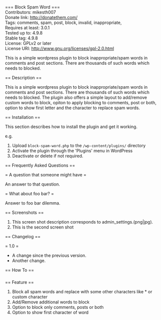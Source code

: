 === Block Spam Word ===  
Contributors: mikesth007  
Donate link: http://donatethem.com/  
Tags: comments, spam, post, block, invalid, inappropriate,   
Requires at least: 3.0.1  
Tested up to: 4.9.8  
Stable tag: 4.9.8  
License: GPLv2 or later  
License URI: http://www.gnu.org/licenses/gpl-2.0.html

This is a simple wordpress plugin to block inappropriate/spam words in comments and post sections. There are thousands of
 such words which needs to blocked.

== Description ==

This is a simple wordpress plugin to block inappropriate/spam words in comments and post sections. There are thousands of
such words which needs to blocked. The plugin also offers a simple layout to add/remove custom words to block, opiton to
apply blocking to comments, post or both, option to show first letter and the character to replace spam words.


== Installation ==

This section describes how to install the plugin and get it working.

e.g.

1. Upload `block-spam-word.php` to the `/wp-content/plugins/` directory
2. Activate the plugin through the 'Plugins' menu in WordPress
3. Deactivate or delete if not required.

== Frequently Asked Questions ==

= A question that someone might have =

An answer to that question.

= What about foo bar? =

Answer to foo bar dilemma.

== Screenshots ==

1. This screen shot description corresponds to admin_settings.(png|jpg).
2. This is the second screen shot

== Changelog ==

= 1.0 =
* A change since the previous version.
* Another change.

== How To ==  
### 

== Feature ==

1. Block all spam words and replace with some other characters like * or custom character
2. Add/Remove additional words to block
3. Option to block only comments, posts or both
4. Option to show first character of word
